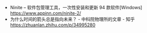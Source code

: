 - Ninite – 软件包管理工具，一次性安装和更新 94 款软件[Windows] https://www.appinn.com/ninite-2/
- 为什么时间的箭头总是指向未来？ - 中科院物理所的文章 - 知乎
  https://zhuanlan.zhihu.com/p/34995280